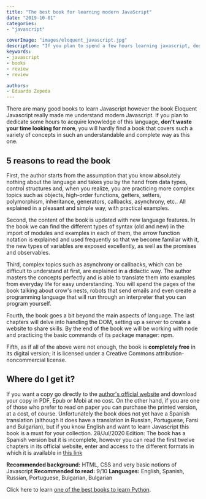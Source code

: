```yaml
---
title: "The best book for learning modern JavaScript"
date: "2019-10-01"
categories:
- "javascript"

coverImage: "images/eloquent_javascript.jpg"
description: "If you plan to spend a few hours learning javascript, don't waste your time looking for more, you will hardly find a book that covers such a variety of concepts in such an understandable and complete way as this one."
keywords:
- javascript
- books
- review
- review

authors:
- Eduardo Zepeda
---
```


There are many good books to learn Javascript however the book Eloquent Javascript really made me understand modern Javascript. If you plan to dedicate some hours to acquire knowledge of this language, **don't waste your time looking for more**, you will hardly find a book that covers such a variety of concepts in such an understandable and complete way as this one.

## 5 reasons to read the book

First, the author starts from the assumption that you know absolutely nothing about the language and takes you by the hand from data types, control structures and, when you realize, you are practicing more complex topics such as objects, high-order functions, getters, setters, polymorphism, inheritance, generators, callbacks, asynchrony, etc.. All explained in a pleasant and simple way, with practical examples.

Second, the content of the book is updated with new language features. In the book we can find the different types of syntax (old and new) in the import of modules and examples in each of them, the arrow function notation is explained and used frequently so that we become familiar with it, the new types of variables are exposed excellently, as well as the promises and observables.

Third, complex topics such as asynchrony or callbacks, which can be difficult to understand at first, are explained in a didactic way. The author masters the concepts perfectly and is able to translate them into examples from everyday life for easy understanding. You will spend the pages of the book talking about crow's nests, robots that send emails and even create a programming language that will run through an interpreter that you can program yourself.

Fourth, the book goes a bit beyond the main aspects of language. The last chapters will delve into handling the DOM, setting up a server to create a website to share skills. By the end of the book we will be working with node and practicing the basic commands of its package manager: npm.

Fifth, as if all of the above were not enough, the book is **completely free** in its digital version; it is licensed under a Creative Commons attribution-noncommercial license.

## Where do I get it?

If you want a copy go directly to the [author's official website](https://eloquentjavascript.net/) and download your copy in PDF, Epub or Mobi at no cost. On the other hand, if you are one of those who prefer to read on paper you can purchase the printed version, at a cost, of course. Unfortunately the book does not yet have a Spanish translation (although it does have a translation in Russian, Portuguese, Farsi and Bulgarian), but if you know English and want to learn Javascript this book is a must for your collection. 28/Jul/2020 Edition: The book has a Spanish version but it is incomplete, however you can read the first twelve chapters in its official website, enter and access to the different formats in which it is available in [this link](https://eloquentjs-es.thedojo.mx/)

****Recommended background:**** HTML, CSS and very basic notions of Javascript
**Recommended to read:** 9/10
**Languages:** English, Spanish, Russian, Portuguese, Bulgarian, Bulgarian

Click here to learn [one of the best books to learn Python](/en/learn-python-from-scratch-with-this-free-book/).